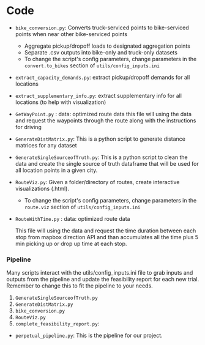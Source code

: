 # Code

* `bike_conversion.py`: Converts truck-serviced points to bike-serviced points when near other bike-serviced points
  * Aggregate pickup/dropoff loads to designated aggregation points
  * Separate .csv outputs into bike-only and truck-only datasets
  * To change the script's config parameters, change parameters in the `convert.to_bikes` section of `utils/config_inputs.ini`
* `extract_capacity_demands.py`: extract pickup/dropoff demands for all locations
* `extract_supplementary_info.py`: extract supplementary info for all locations (to help with visualization)
* `GetWayPoint.py` :
  data: optimized route data
  this file will using the data and request the waypoints through the route along with the instructions for driving
* `GenerateDistMatrix.py`: This is a python script to generate distance matrices for any dataset
* `GenerateSingleSourceofTruth.py`: 
  This is a python script to clean the data and create the single source of truth dataframe that will be used for all location points in a given city.
* `RouteViz.py`: Given a folder/directory of routes, create interactive visualizations (.html).
  * To change the script's config parameters, change parameters in the `route.viz` section of `utils/config_inputs.ini`
* `RouteWithTime.py` :
  data: optimized route data
  
  This file will using the data and request the time duration between each stop from mapbox direction API and than accumulates all 
  the time plus 5 min picking up or drop up time at each stop.

  


### Pipeline
Many scripts interact with the utils/config_inputs.ini file to grab inputs and outputs from the pipeline and update the feasibility report for each new trial. Remember to change this to fit the pipeline to your needs.
1. `GenerateSingleSourceofTruth.py`
2. `GenerateDistMatrix.py`
3. `bike_conversion.py`
4. `RouteViz.py`
5. `complete_feasibility_report.py`: 
  

* `perpetual_pipeline.py`: 
  This is the pipeline for our project.
